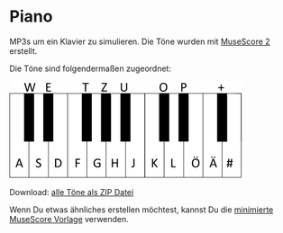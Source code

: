 # Piano

MP3s um ein Klavier zu simulieren. Die Töne wurden mit [MuseScore 2](https://musescore.org) erstellt.

Die Töne sind folgendermaßen zugeordnet:

![](piano-keyboard-mapping.png)

Download: [alle Töne als ZIP Datei](piano.zip)

Wenn Du etwas ähnliches erstellen möchtest, kannst Du die [minimierte MuseScore Vorlage](Vorlage.mscz) verwenden.